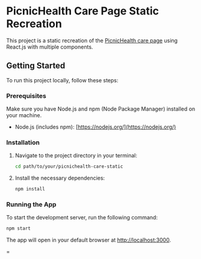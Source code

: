 # PicnicHealth Care Page Static Recreation

This project is a static recreation of the [PicnicHealth care page](https://picnichealth.com/care) using React.js with multiple components.

## Getting Started

To run this project locally, follow these steps:

### Prerequisites

Make sure you have Node.js and npm (Node Package Manager) installed on your machine.

- Node.js (includes npm): [https://nodejs.org/](https://nodejs.org/)

### Installation

1. Navigate to the project directory in your terminal:

   ```bash
   cd path/to/your/picnichealth-care-static
   ```

2. Install the necessary dependencies:

   ```bash
   npm install
   ```

### Running the App

To start the development server, run the following command:

```bash
npm start
```

The app will open in your default browser at [http://localhost:3000](http://localhost:3000).

=

